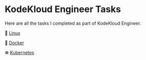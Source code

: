 # KodeKloud Engineer Tasks

Here are all the tasks I completed as part of KodeKloud Engineer.

🐧 [Linux](Linux)

🐋 [Docker](Docker)

☸️ [Kubernetes](Kubernetes)
